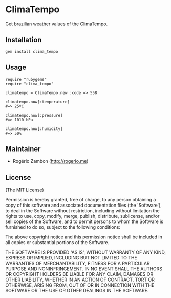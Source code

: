 # ClimaTempo

Get brazilian weather values of the ClimaTempo.

## Installation

~~~.ruby
gem install clima_tempo
~~~

## Usage

~~~.ruby
require "rubygems"
require "clima_tempo"

climatempo = ClimaTempo.new :code => 558

climatempo.now[:temperature]
#=> 25ºC

climatempo.now[:pressure]
#=> 1010 hPa

climatempo.now[:humidity]
#=> 50%
~~~

## Maintainer

* Rogério Zambon (http://rogerio.me)

## License

(The MIT License)

Permission is hereby granted, free of charge, to any person obtaining a copy of this software and associated documentation files (the 'Software'), to deal in the Software without restriction, including without limitation the rights to use, copy, modify, merge, publish, distribute, sublicense, and/or sell copies of the Software, and to permit persons to whom the Software is furnished to do so, subject to the following conditions:

The above copyright notice and this permission notice shall be included in all copies or substantial portions of the Software.

THE SOFTWARE IS PROVIDED 'AS IS', WITHOUT WARRANTY OF ANY KIND, EXPRESS OR IMPLIED, INCLUDING BUT NOT LIMITED TO THE WARRANTIES OF MERCHANTABILITY, FITNESS FOR A PARTICULAR PURPOSE AND NONINFRINGEMENT. IN NO EVENT SHALL THE AUTHORS OR COPYRIGHT HOLDERS BE LIABLE FOR ANY CLAIM, DAMAGES OR OTHER LIABILITY, WHETHER IN AN ACTION OF CONTRACT, TORT OR OTHERWISE, ARISING FROM, OUT OF OR IN CONNECTION WITH THE SOFTWARE OR THE USE OR OTHER DEALINGS IN THE SOFTWARE.

